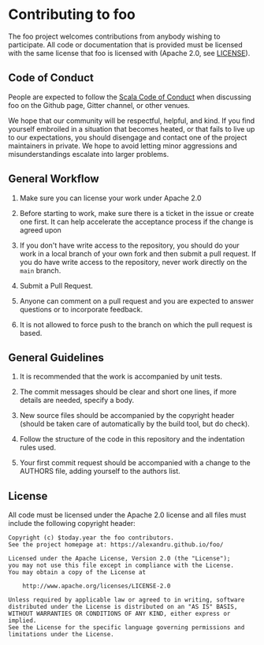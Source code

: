# Contributing to foo

The foo project welcomes contributions from anybody wishing to participate. All code or documentation that is provided must be licensed with the same license that foo is licensed with (Apache 2.0, see [LICENSE](./LICENSE.md)).

## Code of Conduct

People are expected to follow the [Scala Code of Conduct](./CODE_OF_CONDUCT.md) when discussing foo on the Github page, Gitter channel, or other venues.

We hope that our community will be respectful, helpful, and kind. If you find yourself embroiled in a situation that becomes heated, or that fails to live up to our expectations, you should disengage and contact one of the project maintainers in private. We hope to avoid letting minor aggressions and misunderstandings escalate into larger problems.

## General Workflow

1. Make sure you can license your work under Apache 2.0

2. Before starting to work, make sure there is a ticket in the issue or create one first. It can help accelerate the acceptance process if the change is agreed upon

3. If you don't have write access to the repository, you should do your work in a local branch of your own fork and then submit a pull request. If you do have write access to the repository, never work directly on the `main` branch.

4. Submit a Pull Request.

5. Anyone can comment on a pull request and you are expected to answer questions or to incorporate feedback.

6. It is not allowed to force push to the branch on which the pull request is based.

## General Guidelines

1. It is recommended that the work is accompanied by unit tests.

2. The commit messages should be clear and short one lines, if more details are needed, specify a body.

3. New source files should be accompanied by the copyright header (should be taken care of automatically by the build tool, but do check).

4. Follow the structure of the code in this repository and the indentation rules used.

5. Your first commit request should be accompanied with a change to the AUTHORS file, adding yourself to the authors list.

## License

All code must be licensed under the Apache 2.0 license and all files must include the following copyright header:

```
Copyright (c) $today.year the foo contributors.
See the project homepage at: https://alexandru.github.io/foo/

Licensed under the Apache License, Version 2.0 (the "License");
you may not use this file except in compliance with the License.
You may obtain a copy of the License at

    http://www.apache.org/licenses/LICENSE-2.0

Unless required by applicable law or agreed to in writing, software
distributed under the License is distributed on an "AS IS" BASIS,
WITHOUT WARRANTIES OR CONDITIONS OF ANY KIND, either express or implied.
See the License for the specific language governing permissions and
limitations under the License.
```

